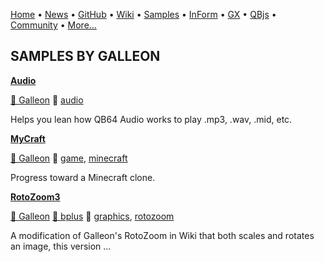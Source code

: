 [Home](https://qb64.com) • [News](../news.md) • [GitHub](https://github.com/QB64Official/qb64) • [Wiki](https://github.com/QB64Official/qb64/wiki) • [Samples](../samples.md) • [InForm](../inform.md) • [GX](../gx.md) • [QBjs](../qbjs.md) • [Community](../community.md) • [More...](../more.md)

## SAMPLES BY GALLEON

**[Audio](audio/index.md)**

[🐝 Galleon](galleon.md) 🔗 [audio](audio.md)

Helps you lean how QB64 Audio works to play .mp3, .wav, .mid, etc.

**[MyCraft](mycraft/index.md)**

[🐝 Galleon](galleon.md) 🔗 [game](game.md), [minecraft](minecraft.md)

Progress toward a Minecraft clone.

**[RotoZoom3](rotozoom3/index.md)**

[🐝 Galleon](galleon.md) [🐝 bplus](bplus.md) 🔗 [graphics](graphics.md), [rotozoom](rotozoom.md)

A modification of Galleon's RotoZoom in Wiki that both scales and rotates an image, this version ...
